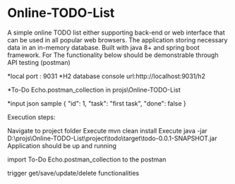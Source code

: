 # Online-TODO-List
A simple online TODO list either supporting back-end or web interface that  can be used in all popular web browsers. The application storing necessary data in an in-memory database. Built with java 8+ and spring boot framework. For  The functionality below should be demonstrable through API testing (postman)

*local port : 9031
*H2 database console url:http://localhost:9031/h2

*To-Do Echo.postman_collection in projs\Online-TODO-List

*input json sample
{
"id": 1,
"task": "first task",
"done": false
}


Execution steps:

Navigate to project folder
Execute mvn clean install
Execute java -jar D:\projs\Online-TODO-List\project\todo\target\todo-0.0.1-SNAPSHOT.jar
Application should be up and running

import To-Do Echo.postman_collection to the postman

trigger get/save/update/delete functionalities

